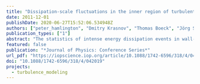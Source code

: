```yaml
---
title: "Dissipation-scale fluctuations in the inner region of turbulent channel flow"
date: 2011-12-01
publishDate: 2020-06-27T15:52:06.534948Z
authors: ["peter_hamlington", "Dmitry Krasnov", "Thomas Boeck", "Jörg Schumacher"]
publication_types: ["1"]
abstract: "The statistics of intense energy dissipation events in wall-bounded shear ﬂows are studied using highly resolved direct numerical simulations of turbulent channel ﬂow at three diﬀerent friction Reynolds numbers. Distributions of the energy dissipation rate and local dissipation scales are computed at various distances from the channel walls, with an emphasis on the behavior of the statistics in the near-wall region. The dependence of characteristic mean and local dissipation scales on wall distance is also examined over the full channel height. Systematic variations in these statistics are found close to the walls due to the anisotropy generated by mean shear and coherent vortical structures. Results near the channel centerline are consistent with those found in homogeneous isotropic turbulence."
featured: false
publication: "*Journal of Physics: Conference Series*"
url_pdf: "https://iopscience.iop.org/article/10.1088/1742-6596/318/4/042019"
doi: "10.1088/1742-6596/318/4/042019"
projects:
  - turbulence_modeling
---
```


